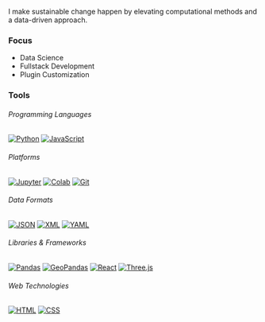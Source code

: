 I make sustainable change happen by elevating computational methods and a data-driven approach.

### Focus
- Data Science
- Fullstack Development
- Plugin Customization

### Tools

###### Programming Languages
[![Python](https://img.shields.io/badge/Python-3776AB?style=for-the-badge&logo=python&logoColor=white)](https://www.python.org/)
[![JavaScript](https://img.shields.io/badge/JavaScript-F7DF1E?style=for-the-badge&logo=javascript&logoColor=333333)](https://ecma-international.org/publications-and-standards/standards/ecma-262/)

###### Platforms
[![Jupyter](https://img.shields.io/badge/Jupyter-F37626?style=for-the-badge&logo=jupyter&logoColor=white)](https://jupyter.org/)
[![Colab](https://img.shields.io/badge/Colab-F9AB00?style=for-the-badge&logo=google%20colab&logoColor=white)](https://colab.research.google.com/)
[![Git](https://img.shields.io/badge/Git-F05032?style=for-the-badge&logo=git&logoColor=white)](https://git-scm.com/)

###### Data Formats
[![JSON](https://img.shields.io/badge/JSON-000000?style=for-the-badge&logo=json&logoColor=white)](https://www.json.org/json-en.html)
[![XML](https://img.shields.io/badge/XML-005FAD?style=for-the-badge&logo=xml&logoColor=white)](https://www.w3.org/TR/2008/REC-xml-20081126/)
[![YAML](https://img.shields.io/badge/YAML-CB171E?style=for-the-badge&logo=yaml&logoColor=white)](https://yaml.org/)

###### Libraries & Frameworks
[![Pandas](https://img.shields.io/badge/Pandas-150458?style=for-the-badge&logo=pandas&logoColor=white)](https://pandas.pydata.org/)
[![GeoPandas](https://img.shields.io/badge/GeoPandas-139C5A?style=for-the-badge&logo=geopandas&logoColor=white)](https://geopandas.org/en/stable/)
[![React](https://img.shields.io/badge/React-61DAFB?style=for-the-badge&logo=react&logoColor=313131)](https://react.dev/)
[![Three.js](https://img.shields.io/badge/Three-000000?style=for-the-badge&logo=three.js&logoColor=white)](https://threejs.org/)

###### Web Technologies
[![HTML](https://img.shields.io/badge/HTML-E34F26?style=for-the-badge&logo=html5&logoColor=white)](https://html.spec.whatwg.org/)
[![CSS](https://img.shields.io/badge/CSS-1572B6?style=for-the-badge&logo=css3&logoColor=white)](https://www.w3.org/TR/CSS/)
